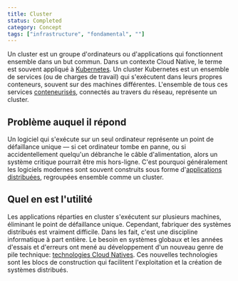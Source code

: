 ```yaml
---
title: Cluster
status: Completed
category: Concept
tags: ["infrastructure", "fondamental", ""]
---
```


Un cluster est un groupe d'ordinateurs ou d'applications qui fonctionnent ensemble dans un but commun.
Dans un contexte Cloud Native, le terme est souvent appliqué à [Kubernetes](/fr/kubernetes/).
Un cluster Kubernetes est un ensemble de services (ou de charges de travail) qui s'exécutent dans leurs propres conteneurs, souvent sur des machines différentes.
L'ensemble de tous ces services [conteneurisés](/fr/containerization/), connectés au travers du réseau, représente un cluster.

## Problème auquel il répond

Un logiciel qui s'exécute sur un seul ordinateur représente un point de défaillance unique
— si cet ordinateur tombe en panne, ou si accidentellement quelqu'un débranche le câble d'alimentation,
alors un système critique pourrait être mis hors-ligne.
C'est pourquoi généralement les logiciels modernes sont souvent construits sous forme d'[applications distribuées](/fr/distributed-apps/), regroupées ensemble comme un cluster.

## Quel en est l'utilité

Les applications réparties en cluster s'exécutent sur plusieurs machines, éliminant le point de défaillance unique.
Cependant, fabriquer des systèmes distribués est vraiment difficile.
Dans les fait, c'est une discipline informatique à part entière.
Le besoin en systèmes globaux et les années d'essais et d'erreurs ont mené au développement d'un nouveau genre de pile technique:
[technologies Cloud Natives](/fr/cloud-native-tech/).
Ces nouvelles technologies sont les blocs de construction qui facilitent l'exploitation et la création de systèmes distribués.

